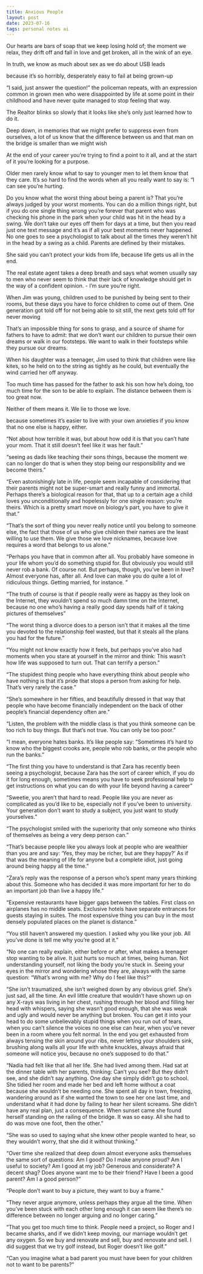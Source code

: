 ```yaml
---
title: Anxious People
layout: post
date: 2023-07-16
tags: personal notes ai
---
```

<p style="color: rgb(26, 26, 26)" class="body"><span>Our hearts are bars of soap that we keep losing hold of; the moment we relax, they drift off and fall in love and get broken, all in the wink of an eye.</span></p><p class="body"><span>In truth, we know as much about sex as we do about USB leads</span></p><p class="body"><span>because it’s so horribly, desperately easy to fail at being grown-up</span></p><p class="body"><span>“I said, just answer the question!” the policeman repeats, with an expression common in grown men who were disappointed by life at some point in their childhood and have never quite managed to stop feeling that way.</span></p><p class="body"><span>The Realtor blinks so slowly that it looks like she’s only just learned how to do it.</span></p><p class="body"><span>Deep down, in memories that we might prefer to suppress even from ourselves, a lot of us know that the difference between us and that man on the bridge is smaller than we might wish</span></p><p class="body"><span>At the end of your career you’re trying to find a point to it all, and at the start of it you’re looking for a purpose.</span></p><p class="body"><span>Older men rarely know what to say to younger men to let them know that they care. It’s so hard to find the words when all you really want to say is: “I can see you’re hurting.</span></p><p class="body"><span>Do you know what the worst thing about being a parent is? That you’re always judged by your worst moments. You can do a million things right, but if you do one single thing wrong you’re forever that parent who was checking his phone in the park when your child was hit in the head by a swing. We don’t take our eyes off them for days at a time, but then you read just one text message and it’s as if all your best moments never happened. No one goes to see a psychologist to talk about all the times they weren’t hit in the head by a swing as a child. Parents are defined by their mistakes.</span></p><p class="body"><span>She said you can’t protect your kids from life, because life gets us all in the end.</span></p><p class="body"><span>The real estate agent takes a deep breath and says what women usually say to men who never seem to think that their lack of knowledge should get in the way of a confident opinion. - I’m sure you’re right.</span></p><p class="body"><span>When Jim was young, children used to be punished by being sent to their rooms, but these days you have to force children to come out of them. One generation got told off for not being able to sit still, the next gets told off for never moving</span></p><p class="body"><span>That’s an impossible thing for sons to grasp, and a source of shame for fathers to have to admit: that we don’t want our children to pursue their own dreams or walk in our footsteps. We want to walk in their footsteps while they pursue our dreams.</span></p><p class="body"><span>When his daughter was a teenager, Jim used to think that children were like kites, so he held on to the string as tightly as he could, but eventually the wind carried her off anyway.</span></p><p class="body"><span>Too much time has passed for the father to ask his son how he’s doing, too much time for the son to be able to explain. The distance between them is too great now.</span></p><p class="body"><span>Neither of them means it. We lie to those we love.</span></p><p class="body"><span>because sometimes it’s easier to live with your own anxieties if you know that no one else is happy, either.</span></p><p class="body"><span>“Not about how terrible it was, but about how odd it is that you can’t hate your mom. That it still doesn’t feel like it was her fault.”</span></p><p class="body"><span>“seeing as dads like teaching their sons things, because the moment we can no longer do that is when they stop being our responsibility and we become theirs.”</span></p><p class="body"><span>“Even astonishingly late in life, people seem incapable of considering that their parents might not be super-smart and really funny and immortal. Perhaps there’s a biological reason for that, that up to a certain age a child loves you unconditionally and hopelessly for one single reason: you’re theirs. Which is a pretty smart move on biology’s part, you have to give it that.”</span></p><p class="body"><span>“That’s the sort of thing you never really notice until you belong to someone else, the fact that those of us who give children their names are the least willing to use them. We give those we love nicknames, because love requires a word that belongs to us alone.”</span></p><p class="body"><span>“Perhaps you have that in common after all. You probably have someone in your life whom you’d do something stupid for. But obviously you would still never rob a bank. Of course not. But perhaps, though, you’ve been in love? Almost everyone has, after all. And love can make you do quite a lot of ridiculous things. Getting married, for instance. ”</span></p><p class="body"><span>“The truth of course is that if people really were as happy as they look on the Internet, they wouldn’t spend so much damn time on the Internet, because no one who’s having a really good day spends half of it taking pictures of themselves”</span></p><p class="body"><span>“The worst thing a divorce does to a person isn’t that it makes all the time you devoted to the relationship feel wasted, but that it steals all the plans you had for the future.”</span></p><p class="body"><span>“You might not know exactly how it feels, but perhaps you’ve also had moments when you stare at yourself in the mirror and think: This wasn’t how life was supposed to turn out. That can terrify a person.”</span></p><p class="body"><span>“The stupidest thing people who have everything think about people who have nothing is that it’s pride that stops a person from asking for help. That’s very rarely the case.”</span></p><p class="body"><span>“She’s somewhere in her fifties, and beautifully dressed in that way that people who have become financially independent on the back of other people’s financial dependency often are.”</span></p><p class="body"><span>“Listen, the problem with the middle class is that you think someone can be too rich to buy things. But that’s not true. You can only be too poor.”</span></p><p class="body"><span>“I mean, everyone hates banks. It’s like people say: “Sometimes it’s hard to know who the biggest crooks are, people who rob banks, or the people who run the banks.”</span></p><p class="body"><span>“The first thing you have to understand is that Zara has recently been seeing a psychologist, because Zara has the sort of career which, if you do it for long enough, sometimes means you have to seek professional help to get instructions on what you can do with your life beyond having a career”</span></p><p class="body"><span>“Sweetie, you aren’t that hard to read. People like you are never as complicated as you’d like to be, especially not if you’ve been to university. Your generation don’t want to study a subject, you just want to study yourselves.”</span></p><p class="body"><span>“The psychologist smiled with the superiority that only someone who thinks of themselves as being a very deep person can.”</span></p><p class="body"><span>“That’s because people like you always look at people who are wealthier than you are and say: ‘Yes, they may be richer, but are they happy?’ As if that was the meaning of life for anyone but a complete idiot, just going around being happy all the time.”</span></p><p class="body"><span>“Zara’s reply was the response of a person who’s spent many years thinking about this. Someone who has decided it was more important for her to do an important job than live a happy life.”</span></p><p class="body"><span>“Expensive restaurants have bigger gaps between the tables. First class on airplanes has no middle seats. Exclusive hotels have separate entrances for guests staying in suites. The most expensive thing you can buy in the most densely populated places on the planet is distance.”</span></p><p class="body"><span>“You still haven’t answered my question. I asked why you like your job. All you’ve done is tell me why you’re good at it.”</span></p><p class="body"><span>“No one can really explain, either before or after, what makes a teenager stop wanting to be alive. It just hurts so much at times, being human. Not understanding yourself, not liking the body you’re stuck in. Seeing your eyes in the mirror and wondering whose they are, always with the same question: “What’s wrong with me? Why do I feel like this?”</span></p><p class="body"><span>“She isn’t traumatized, she isn’t weighed down by any obvious grief. She’s just sad, all the time. An evil little creature that wouldn’t have shown up on any X-rays was living in her chest, rushing through her blood and filling her head with whispers, saying she wasn’t good enough, that she was weak and ugly and would never be anything but broken. You can get it into your head to do some unbelievably stupid things when you run out of tears, when you can’t silence the voices no one else can hear, when you’ve never been in a room where you felt normal. In the end you get exhausted from always tensing the skin around your ribs, never letting your shoulders sink, brushing along walls all your life with white knuckles, always afraid that someone will notice you, because no one’s supposed to do that.”</span></p><p class="body"><span>“Nadia had felt like that all her life. She had lived among them. Had sat at the dinner table with her parents, thinking: Can’t you see? But they didn’t see, and she didn’t say anything. One day she simply didn’t go to school. She tidied her room and made her bed and left home without a coat because she wouldn’t be needing one. She spent all day in town, freezing, wandering around as if she wanted the town to see her one last time, and understand what it had done by failing to hear her silent screams. She didn’t have any real plan, just a consequence. When sunset came she found herself standing on the railing of the bridge. It was so easy. All she had to do was move one foot, then the other.”</span></p><p class="body"><span>“She was so used to saying what she knew other people wanted to hear, so they wouldn’t worry, that she did it without thinking.”</span></p><p class="body"><span>“Over time she realized that deep down almost everyone asks themselves the same sort of questions: Am I good? Do I make anyone proud? Am I useful to society? Am I good at my job? Generous and considerate? A decent shag? Does anyone want me to be their friend? Have I been a good parent? Am I a good person?”</span></p><p class="body"><span>“People don’t want to buy a picture, they want to buy a frame.”</span></p><p class="body"><span>“They never argue anymore, unless perhaps they argue all the time. When you’ve been stuck with each other long enough it can seem like there’s no difference between no longer arguing and no longer caring.”</span></p><p class="body"><span>“That you get too much time to think. People need a project, so Roger and I became sharks, and if we didn’t keep moving, our marriage wouldn’t get any oxygen. So we buy and renovate and sell, buy and renovate and sell. I did suggest that we try golf instead, but Roger doesn’t like golf.”</span></p><p class="body"><span>“Can you imagine what a bad parent you must have been for your children not to want to be parents?”</span></p><p class="body"></p>